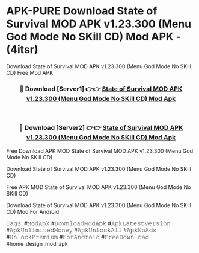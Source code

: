 # APK-PURE Download State of Survival MOD APK v1.23.300 (Menu God Mode No SKill CD) Mod APK - (4itsr)
Download State of Survival MOD APK v1.23.300 (Menu God Mode No SKill CD) Free Mod APK

<div align="center">
<h3>🔴 Download [Server1] 👉👉 <a href="https://apk-comot.site?title=State_of_Survival_MOD_APK_v1.23.300_(Menu_God_Mode_No_SKill_CD)">State of Survival MOD APK v1.23.300 (Menu God Mode No SKill CD) Mod Apk</a></h3><br>

<h3>🔴 Download [Server2] 👉👉 <a href="https://apk-comot.site?title=State_of_Survival_MOD_APK_v1.23.300_(Menu_God_Mode_No_SKill_CD)">State of Survival MOD APK v1.23.300 (Menu God Mode No SKill CD) Mod Apk</a></h3>
</div>


Free Download APK MOD State of Survival MOD APK v1.23.300 (Menu God Mode No SKill CD)

Download State of Survival MOD APK v1.23.300 (Menu God Mode No SKill CD) 

Free APK MOD State of Survival MOD APK v1.23.300 (Menu God Mode No SKill CD) 

Download State of Survival MOD APK v1.23.300 (Menu God Mode No SKill CD) Mod For Android

𝚃𝚊𝚐𝚜: #𝙼𝚘𝚍𝙰𝚙𝚔 #𝙳𝚘𝚠𝚗𝚕𝚘𝚊𝚍𝙼𝚘𝚍𝙰𝚙𝚔 #𝙰𝚙𝚔𝙻𝚊𝚝𝚎𝚜𝚝𝚅𝚎𝚛𝚜𝚒𝚘𝚗 #𝙰𝚙𝚔𝚄𝚗𝚕𝚒𝚖𝚒𝚝𝚎𝚍𝙼𝚘𝚗𝚎𝚢 #𝙰𝚙𝚔𝚄𝚗𝚕𝚘𝚌𝚔𝙰𝚕𝚕 #𝙰𝚙𝚔𝙽𝚘𝙰𝚍𝚜 #𝚄𝚗𝚕𝚘𝚌𝚔𝙿𝚛𝚎𝚖𝚒𝚞𝚖 #𝙵𝚘𝚛𝙰𝚗𝚍𝚛𝚘𝚒𝚍 #𝙵𝚛𝚎𝚎𝙳𝚘𝚠𝚗𝚕𝚘𝚊𝚍 #home_design_mod_apk
